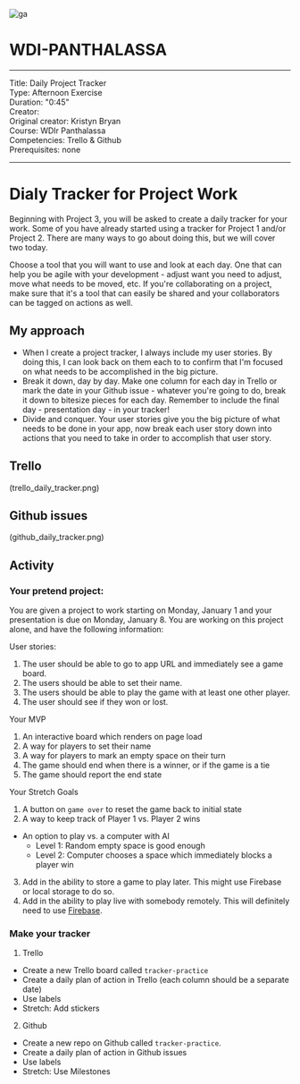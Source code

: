 ![ga](http://mobbook.generalassemb.ly/ga_cog.png)

# WDI-PANTHALASSA

---
Title: Daily Project Tracker <br>
Type: Afternoon Exercise <br>
Duration: "0:45"<br>
Creator:<br>
    Original creator: Kristyn Bryan<br>
    Course: WDIr Panthalassa<br>
Competencies: Trello & Github <br>
Prerequisites: none <br>

---
# Dialy Tracker for Project Work

Beginning with Project 3, you will be asked to create a daily tracker for your work. Some of you have already started using a tracker for Project 1 and/or Project 2. There are many ways to go about doing this, but we will cover two today.

Choose a tool that you will want to use and look at each day. One that can help you be agile with your development - adjust want you need to adjust, move what needs to be moved, etc. If you're collaborating on a project, make sure that it's a tool that can easily be shared and your collaborators can be tagged on actions as well.

## My approach
- When I create a project tracker, I always include my user stories. By doing this, I can look back on them each to to confirm that I'm focused on what needs to be accomplished in the big picture.
- Break it down, day by day. Make one column for each day in Trello or mark the date in your Github issue - whatever you're going to do, break it down to bitesize pieces for each day. Remember to include the final day  - presentation day - in your tracker!
- Divide and conquer. Your user stories give you the big picture of what needs to be done in your app, now break each user story down into actions that you need to take in order to accomplish that user story.

## Trello

(trello_daily_tracker.png)

## Github issues

(github_daily_tracker.png)

## Activity

### Your pretend project:

You are given a project to work starting on Monday, January 1 and your presentation is due on Monday, January 8. You are working on this project alone, and have the following information:

User stories:
1. The user should be able to go to app URL and immediately see a game board.
2. The users should be able to set their name.
3. The users should be able to play the game with at least one other player.
4. The user should see if they won or lost.

Your MVP
1. An interactive board which renders on page load
2. A way for players to set their name
3. A way for players to mark an empty space on their turn
4. The game should end when there is a winner, or if the game is a tie
5. The game should report the end state

Your Stretch Goals
1. A button on `game over` to reset the game back to initial state
2. A way to keep track of Player 1 vs. Player 2 wins
- An option to play vs. a computer with AI
  - Level 1: Random empty space is good enough
  - Level 2: Computer chooses a space which immediately blocks a player win
3. Add in the ability to store a game to play later.  This might use Firebase or local storage to do so.
4. Add in the ability to play live with somebody remotely.  This will definitely need to use [Firebase](https://www.firebase.com/).

### Make your tracker

1. Trello
- Create a new Trello board called `tracker-practice`
- Create a daily plan of action in Trello (each column should be a separate date)
- Use labels
- Stretch: Add stickers

2. Github
- Create a new repo on Github called `tracker-practice`.
- Create a daily plan of action in Github issues
- Use labels
- Stretch: Use Milestones
